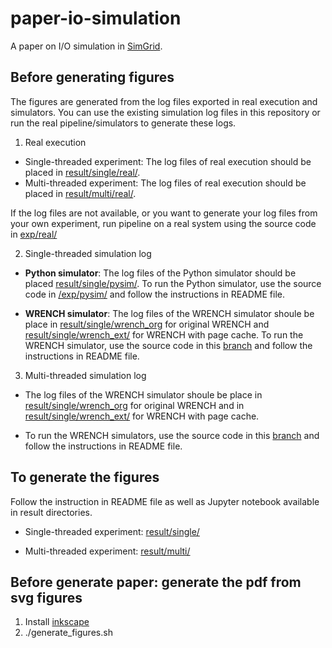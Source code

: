 # paper-io-simulation

A paper on I/O simulation in [SimGrid](http://simgrid.org).

## Before generating figures
The figures are generated from the log files exported in real execution and simulators. 
You can use the existing simulation log files in this repository or run the real pipeline/simulators to generate these logs.

1. Real execution
- Single-threaded experiment: The log files of real execution should be placed in [result/single/real/](result/single/real/).
- Multi-threaded experiment: The log files of real execution should be placed in [result/multi/real/](result/multi/real/).

If the log files are not available, or you want to generate your log files from your own experiment, 
run pipeline on a real system using the source code in [exp/real/](exp/real/)

2. Single-threaded simulation log

- **Python simulator**: The log files of the Python simulator should be placed [result/single/pysim/](result/single/pysim/). 
To run the Python simulator, use the source code in [/exp/pysim/](/exp/pysim/)  and follow the instructions in README file.

- **WRENCH simulator**: The log files of the WRENCH simulator shoule be place in [result/single/wrench_org](result/single/wrench_org/) 
for original WRENCH and [result/single/wrench_ext/](result/single/wrench_ext/) for WRENCH with page cache.
To run the WRENCH simulator, use the source code in this [branch](https://github.com/dohoangdzung/wrench/tree/io_chunk_test) and follow the instructions in README file.

3. Multi-threaded simulation log

- The log files of the WRENCH simulator shoule be place in [result/single/wrench_org](result/single/wrench_org) for original WRENCH 
and in [result/single/wrench_ext/](result/single/wrench_ext/) for WRENCH with page cache.

- To run the WRENCH simulators, use the source code in this [branch](https://github.com/dohoangdzung/wrench/tree/io_chunk_test) and follow the instructions in README file.

## To generate the figures

Follow the instruction in README file as well as Jupyter notebook available in result directories.

- Single-threaded experiment: [result/single/](result/single/)

- Multi-threaded experiment: [result/multi/](result/multi/)

## Before generate paper: generate the pdf from svg figures

1. Install [inkscape](http://inkscape.org)
2. ./generate_figures.sh